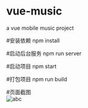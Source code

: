 # vue-music
a vue mobile music project

#安装依赖
npm install

#启动后台服务
npm run server

#启动项目
npm start

#打包项目
npm run build

#页面截图  
![abc](https://github.com/konglingwen94/vue-music/blob/master/screenshot/singer.png)